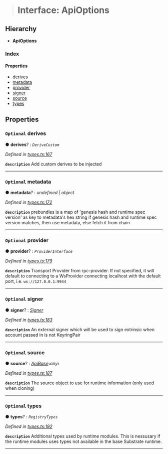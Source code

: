 > # Interface: ApiOptions

## Hierarchy

* **ApiOptions**

### Index

#### Properties

* [derives](_types_.apioptions.md#optional-derives)
* [metadata](_types_.apioptions.md#optional-metadata)
* [provider](_types_.apioptions.md#optional-provider)
* [signer](_types_.apioptions.md#optional-signer)
* [source](_types_.apioptions.md#optional-source)
* [types](_types_.apioptions.md#optional-types)

## Properties

### `Optional` derives

● **derives**? : *`DeriveCustom`*

*Defined in [types.ts:167](https://github.com/polkadot-js/api/blob/3b8db2e/packages/api/src/types.ts#L167)*

**`description`** Add custom derives to be injected

___

### `Optional` metadata

● **metadata**? : *undefined | object*

*Defined in [types.ts:172](https://github.com/polkadot-js/api/blob/3b8db2e/packages/api/src/types.ts#L172)*

**`description`** prebundles is a map of 'genesis hash and runtime spec version' as key to metadata's hex string
if genesis hash and runtime spec version matches, then use metadata, else fetch it from chain

___

### `Optional` provider

● **provider**? : *`ProviderInterface`*

*Defined in [types.ts:179](https://github.com/polkadot-js/api/blob/3b8db2e/packages/api/src/types.ts#L179)*

**`description`** Transport Provider from rpc-provider. If not specified, it will default to
connecting to a WsProvider connecting localhost with the default port, i.e. `ws://127.0.0.1:9944`

___

### `Optional` signer

● **signer**? : *[Signer](_types_.signer.md)*

*Defined in [types.ts:183](https://github.com/polkadot-js/api/blob/3b8db2e/packages/api/src/types.ts#L183)*

**`description`** An external signer which will be used to sign extrinsic when account passed in is not KeyringPair

___

### `Optional` source

● **source**? : *[ApiBase](../classes/_base_.apibase.md)‹*any*›*

*Defined in [types.ts:187](https://github.com/polkadot-js/api/blob/3b8db2e/packages/api/src/types.ts#L187)*

**`description`** The source object to use for runtime information (only used when cloning)

___

### `Optional` types

● **types**? : *`RegistryTypes`*

*Defined in [types.ts:192](https://github.com/polkadot-js/api/blob/3b8db2e/packages/api/src/types.ts#L192)*

**`description`** Additional types used by runtime modules. This is nessusary if the runtime modules
uses types not available in the base Substrate runtime.

___